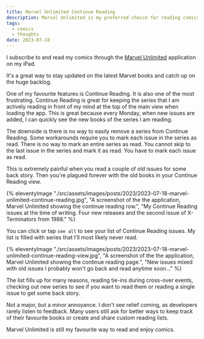 ```yaml
---
title: Marvel Unlimited Continue Reading
description: Marvel Unlimited is my preferred choice for reading comics. This post discusses the frustrating aspects of the Continue Reading feature and how it affects my reading experience.
tags:
  - comics
  - thoughts
date: 2023-07-18
---
```


I subscribe to and read my comics through the [Marvel Unlimited](https://www.marvel.com/unlimited) application on my iPad. 

It's a great way to stay updated on the latest Marvel books and catch up on the huge backlog.

One of my favourite features is Continue Reading. It is also one of the most frustrating. Continue Reading is great for keeping the series that I am actively reading in front of my mind at the top of the main view when loading the app. This is great because every Monday, when new issues are added, I can quickly see the new books of the series I am reading.

The downside is there is no way to easily remove a series from Continue Reading. Some workarounds require you to mark each issue in the series as read. There is no way to mark an entire series as read. You cannot skip to the last issue in the series and mark it as read. You have to mark each issue as read. 

This is extremely painful when you read a couple of old issues for some back story. Then you're plagued forever with the old books in your Continue Reading view. 

{% eleventyImage "./src/assets/images/posts/2023/2023-07-18-marvel-unlimited-continue-reading.jpg", "A screenshot of the the application, Marvel Unlimited showing the continue reading row.", "My Continue Reading issues at the time of writing. Four new releases and the second issue of X-Terminators from 1988." %}

You can click or tap `see all` to see your list of Continue Reading issues. My list is filled with series that I'll most likely never read. 

{% eleventyImage "./src/assets/images/posts/2023/2023-07-18-marvel-unlimited-continue-reading-view.jpg", "A screenshot of the the application, Marvel Unlimited showing the continue reading page.", "New issues mixed with old issues I probably won't go back and read anytime soon..." %}

The list fills up for many reasons, reading tie-ins during cross-over events, checking out new series to see if you want to read them or reading a single issue to get some back story. 

Not a major, but a minor annoyance. I don't see relief coming, as developers rarely listen to feedback. Many users still ask for better ways to keep track of their favourite books or create and share custom reading lists.

Marvel Unlimited is still my favourite way to read and enjoy comics.